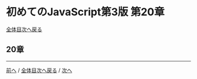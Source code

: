 # 初めてのJavaScript第3版 第20章
[全体目次へ戻る](index.md)

## 20章

***

[前へ](c18.md) /
[全体目次へ戻る](index.md) /
[次へ](c21.md)
